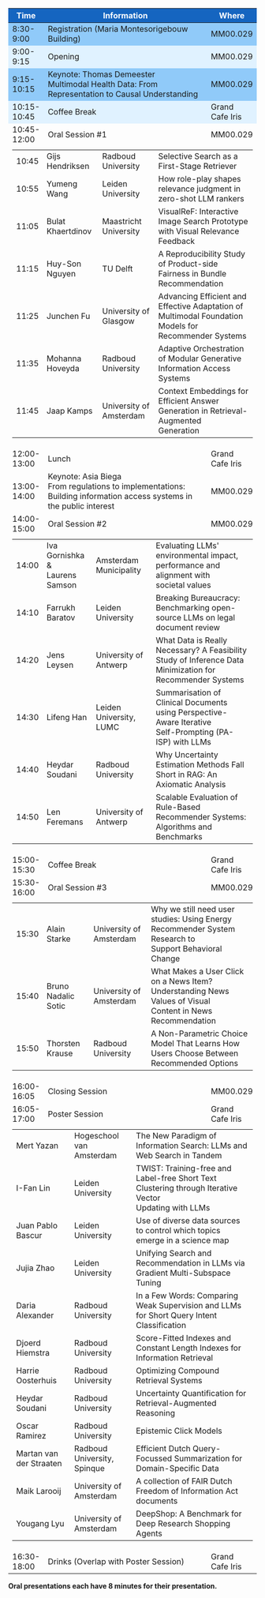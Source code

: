 <div>
<table class="force-layout">
  <colgroup>
    <col style="width:13%">
    <col style="width:70%">
    <col style="width:17%">
  </colgroup>
  <thead style="background-color: #1565c0; color: white;">
    <tr>
      <th>Time</th>
      <th>Information</th>
      <th>Where</th>
    </tr>
  </thead>
  <tbody>
    <tr style="background-color: #90caf9;">
      <td>8:30-9:00</td>
      <td>Registration (Maria Montesorigebouw Building)</td>
      <td> MM00.029</td>
    </tr>
    <tr style="background-color: #e0f2ff;">
      <td>9:00-9:15</td>
      <td>Opening</td>
      <td>MM00.029</td>
    </tr>
    <tr style="background-color: #90caf9;">
      <td>9:15-10:15</td>
      <td>Keynote: Thomas Demeester<br>Multimodal Health Data: From Representation to Causal Understanding</td>
      <td>MM00.029</td>
    </tr>
    <tr style="background-color: #e0f2ff;">
      <td>10:15-10:45</td>
      <td>Coffee Break</td>
      <td>Grand Cafe Iris</td>
    </tr>
    <tr>
      <td>10:45-12:00</td>
      <td>Oral Session #1</td>
      <td>MM00.029</td>
    </tr>
    <tr>
      <td colspan="3">
        <table style="width:100%; border-collapse: collapse; margin-top: 5px; table-layout: fixed;">
          <tr>
            <td>10:45</td>
            <td>Gijs Hendriksen</td>
            <td>Radboud University</td>
            <td>Selective Search as a First-Stage Retriever</td>
          </tr>
          <tr>
            <td>10:55</td>
            <td>Yumeng Wang</td>
            <td>Leiden University</td>
            <td>How role-play shapes relevance judgment in zero-shot LLM rankers</td>
          </tr>
           	<tr>
            <td>11:05</td>
            <td>Bulat Khaertdinov</td>
            <td>Maastricht University</td>
            <td>VisualReF: Interactive Image Search Prototype with Visual Relevance Feedback</td>
          </tr>
          <tr>
            <td>11:15</td>
            <td>Huy-Son Nguyen</td>
            <td>TU Delft</td>
            <td>A Reproducibility Study of Product-side Fairness in Bundle Recommendation</td>
          </tr>
          <tr>
            <td>11:25</td>
            <td>Junchen Fu</td>
            <td>University of Glasgow</td>
            <td >Advancing Efficient and Effective Adaptation of Multimodal Foundation<br>Models for Recommender Systems</td>
          </tr>
          <tr>
            <td>11:35</td>
            <td>Mohanna Hoveyda</td>
            <td>Radboud University</td>
            <td>Adaptive Orchestration of Modular Generative Information Access Systems</td>
          </tr>
          <tr>
            <td>11:45</td>
            <td>Jaap Kamps</td>
            <td>University of Amsterdam</td>
            <td>Context Embeddings for Efficient Answer Generation in Retrieval-Augmented<br>Generation</td>
          </tr>
        </table>
      </td>
    </tr>
    <tr>
      <td>12:00-13:00</td>
      <td>Lunch</td>
      <td>Grand Cafe Iris</td>
    </tr>
    <tr>
      <td>13:00-14:00</td>
      <td>Keynote: Asia Biega<br>From regulations to implementations: Building information access systems in the public interest</td>
      <td>MM00.029</td>
    </tr>
    <tr>
      <td>14:00-15:00</td>
      <td>Oral Session #2</td>
      <td>MM00.029</td>
    </tr>
    <tr>
      <td colspan="3">
        <table style="width:100%; border-collapse: collapse; margin-top: 5px; table-layout: fixed;">
          <tr>
            <td>14:00</td>
            <td>Iva Gornishka &<br>Laurens Samson</td>
            <td>Amsterdam Municipality</td>
            <td>Evaluating LLMs' environmental impact, performance and alignment with<br>societal values</td>
          </tr>
          <tr>
            <td>14:10</td>
            <td>Farrukh Baratov</td>
            <td>Leiden University</td>
            <td>Breaking Bureaucracy: Benchmarking open-source LLMs on legal document review</td>
          </tr>
          <tr>
            <td>14:20</td>
            <td>Jens Leysen</td>
            <td>University of Antwerp</td>
            <td>What Data is Really Necessary? A Feasibility Study of Inference Data<br>Minimization for Recommender Systems</td>
          </tr>
          <tr>
            <td>14:30</td>
            <td>Lifeng Han</td>
            <td>Leiden University, LUMC</td>
            <td>Summarisation of Clinical Documents using Perspective-Aware Iterative<br>Self-Prompting (PA-ISP) with LLMs</td>
          </tr>
          <tr>
            <td>14:40</td>
            <td>Heydar Soudani</td>
            <td>Radboud University</td>
            <td>Why Uncertainty Estimation Methods Fall Short in RAG: An Axiomatic Analysis</td>
          </tr>
          <tr>
            <td>14:50</td>
            <td>Len Feremans</td>
            <td>University of Antwerp</td>
            <td>Scalable Evaluation of Rule-Based Recommender Systems: Algorithms and<br>Benchmarks</td>
          </tr>
        </table>
      </td>
    </tr>
    <tr>
      <td>15:00-15:30</td>
      <td>Coffee Break</td>
      <td>Grand Cafe Iris</td>
    </tr>
    <tr>
      <td>15:30-16:00</td>
      <td>Oral Session #3</td>
      <td>MM00.029</td>
    </tr>
    <tr>
      <td colspan="3">
          <table style="width:100%; border-collapse: collapse; margin-top: 5px; table-layout: fixed;">
            <tr>
              <td>15:30</td>
              <td>Alain Starke</td>
              <td>University of Amsterdam</td>
              <td>Why we still need user studies: Using Energy Recommender System Research to<br>Support Behavioral Change</td>
            </tr>
            <tr>
              <td>15:40</td>
              <td>Bruno Nadalic Sotic</td>
              <td>University of Amsterdam</td>
              <td>What Makes a User Click on a News Item? Understanding News Values of Visual<br>Content in News Recommendation</td>
            </tr>
            <tr>
              <td>15:50</td>
              <td>Thorsten Krause</td>
              <td>Radboud University</td>
              <td>A Non-Parametric Choice Model That Learns How Users Choose Between<br>Recommended Options</td>
            </tr>
          </table>
      </td>
    </tr>
    <tr>
      <td>16:00-16:05</td>
      <td>Closing Session</td>
      <td>MM00.029</td>
    </tr>
    <tr>
      <td>16:05-17:00</td>
      <td>Poster Session</td>
      <td>Grand Cafe Iris</td>
    </tr>
    <tr>
      <td colspan="3">
          <table style="width:100%; border-collapse: collapse; margin-top: 5px; table-layout: fixed;">
            <tr>
              <td>Mert Yazan</td>
              <td>Hogeschool van<br>Amsterdam</td>
              <td>The New Paradigm of Information Search: LLMs and Web Search in Tandem</td>
            </tr>
            <tr>
              <td>I-Fan Lin</td>
              <td>Leiden University</td>
              <td>TWIST: Training-free and Label-free Short Text Clustering through Iterative Vector<br>Updating with LLMs</td>
            </tr>
            <tr>
              <td>Juan Pablo Bascur</td>
              <td>Leiden University</td>
              <td>Use of diverse data sources to control which topics emerge in a science map</td>
            </tr>
            <tr>
              <td>Jujia Zhao</td>
              <td>Leiden University</td>
              <td>Unifying Search and Recommendation in LLMs via Gradient Multi-Subspace Tuning</td>
            </tr>
            <tr>
              <td>Daria Alexander</td>
              <td>Radboud University</td>
              <td>In a Few Words: Comparing Weak Supervision and LLMs for Short Query Intent<br>Classification</td>
            </tr>
            <tr>
              <td>Djoerd Hiemstra</td>
              <td>Radboud University</td>
              <td>Score-Fitted Indexes and Constant Length Indexes for Information Retrieval</td>
            </tr>
            <tr>
              <td>Harrie Oosterhuis</td>
              <td>Radboud University</td>
              <td>Optimizing Compound Retrieval Systems</td>
            </tr>
            <tr>
              <td>Heydar Soudani</td>
              <td>Radboud University</td>
              <td>Uncertainty Quantification for Retrieval-Augmented Reasoning</td>
            </tr>
            <tr>
              <td>Oscar Ramirez</td>
              <td>Radboud University</td>
              <td>Epistemic Click Models</td>
            </tr>
            <tr>
              <td>Martan van der Straaten</td>
              <td>Radboud University,<br>Spinque</td>
              <td>Efficient Dutch Query-Focussed Summarization for Domain-Specific Data</td>
            </tr>
            <tr>
              <td>Maik Larooij</td>
              <td>University of Amsterdam</td>
              <td>A collection of FAIR Dutch Freedom of Information Act documents</td>
            </tr>
            <tr>
              <td>Yougang Lyu</td>
              <td>University of Amsterdam</td>
              <td>DeepShop: A Benchmark for Deep Research Shopping Agents</td>
            </tr>
          </table>
      </td>
    </tr>
    <tr>
      <td>16:30-18:00</td>
      <td>Drinks (Overlap with Poster Session)</td>
      <td>Grand Cafe Iris</td>
    </tr>
  </tbody>
</table>
</div>


**Oral presentations each have 8 minutes for their presentation.**
